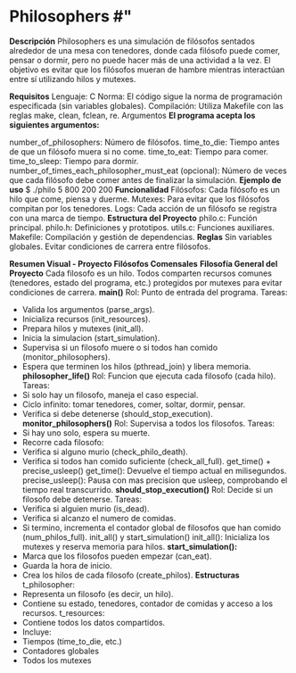 # Philosophers #"

**Descripción**
Philosophers es una simulación de filósofos sentados alrededor de una mesa con tenedores, 
donde cada filósofo puede comer, pensar o dormir, pero no puede hacer más de una actividad a la vez.
El objetivo es evitar que los filósofos mueran de hambre mientras interactúan entre sí utilizando hilos y mutexes.

**Requisitos**
Lenguaje: C
Norma: El código sigue la norma de programación especificada (sin variables globales).
Compilación: Utiliza Makefile con las reglas make, clean, fclean, re.
Argumentos
**El programa acepta los siguientes argumentos:**

number_of_philosophers: Número de filósofos.
time_to_die: Tiempo antes de que un filósofo muera si no come.
time_to_eat: Tiempo para comer.
time_to_sleep: Tiempo para dormir.
number_of_times_each_philosopher_must_eat (opcional): Número de veces que cada filósofo debe comer antes de finalizar la simulación.
**Ejemplo de uso**
$ ./philo 5 800 200 200
**Funcionalidad**
Filósofos: Cada filósofo es un hilo que come, piensa y duerme.
Mutexes: Para evitar que los filósofos compitan por los tenedores.
Logs: Cada acción de un filósofo se registra con una marca de tiempo.
**Estructura del Proyecto**
philo.c: Función principal.
philo.h: Definiciones y prototipos.
utils.c: Funciones auxiliares.
Makefile: Compilación y gestión de dependencias.
**Reglas**
Sin variables globales.
Evitar condiciones de carrera entre filósofos.

**Resumen Visual - Proyecto Filósofos Comensales**
**Filosofía General del Proyecto**
Cada filosofo es un hilo. Todos comparten recursos comunes (tenedores, estado del programa, etc.)
protegidos por mutexes para evitar condiciones de carrera.
**main()**
Rol: Punto de entrada del programa.
Tareas:
- Valida los argumentos (parse_args).
- Inicializa recursos (init_resources).
- Prepara hilos y mutexes (init_all).
- Inicia la simulacion (start_simulation).
- Supervisa si un filosofo muere o si todos han comido (monitor_philosophers).
- Espera que terminen los hilos (pthread_join) y libera memoria.
**philosopher_life()**
Rol: Funcion que ejecuta cada filosofo (cada hilo).
Tareas:
- Si solo hay un filosofo, maneja el caso especial.
- Ciclo infinito: tomar tenedores, comer, soltar, dormir, pensar.
- Verifica si debe detenerse (should_stop_execution).
**monitor_philosophers()**
Rol: Supervisa a todos los filosofos.
Tareas:
- Si hay uno solo, espera su muerte.
- Recorre cada filosofo:
 - Verifica si alguno murio (check_philo_death).
 - Verifica si todos han comido suficiente (check_all_full).
get_time() + precise_usleep()
get_time(): Devuelve el tiempo actual en milisegundos.
precise_usleep(): Pausa con mas precision que usleep, comprobando el tiempo real transcurrido.
**should_stop_execution()**
Rol: Decide si un filosofo debe detenerse.
Tareas:
- Verifica si alguien murio (is_dead).
- Verifica si alcanzo el numero de comidas.
- Si termino, incrementa el contador global de filosofos que han comido (num_philos_full).
init_all() y start_simulation()
init_all(): Inicializa los mutexes y reserva memoria para hilos.
**start_simulation():**
- Marca que los filosofos pueden empezar (can_eat).
- Guarda la hora de inicio.
- Crea los hilos de cada filosofo (create_philos).
**Estructuras**
t_philosopher:
- Representa un filosofo (es decir, un hilo).
- Contiene su estado, tenedores, contador de comidas y acceso a los recursos.
t_resources:
- Contiene todos los datos compartidos.
- Incluye:
 - Tiempos (time_to_die, etc.)
 - Contadores globales
 - Todos los mutexes

